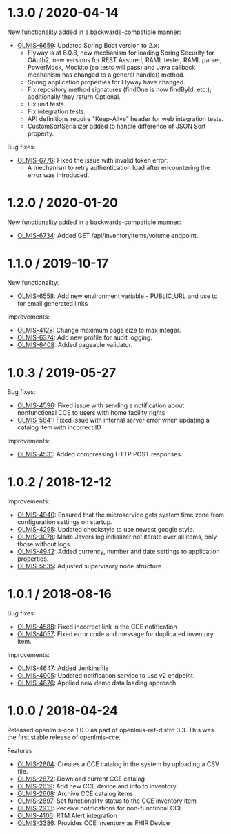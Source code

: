 1.3.0 / 2020-04-14
==================

New functionality added in a backwards-compatible manner:
* [OLMIS-6659](https://openlmis.atlassian.net/browse/OLMIS-6659): Updated Spring Boot version to 2.x:
    * Flyway is at 6.0.8, new mechanism for loading Spring Security for OAuth2, new versions for REST Assured, RAML tester, RAML parser, PowerMock, Mockito (so tests will pass) and Java callback mechanism has changed to a general handle() method.
    * Spring application properties for Flyway have changed.
    * Fix repository method signatures (findOne is now findById, etc.); additionally they return Optional.
    * Fix unit tests.
    * Fix integration tests.
    * API definitions require "Keep-Alive" header for web integration tests.
    * CustomSortSerializer added to handle difference of JSON Sort property.

Bug fixes:
* [OLMIS-6776](https://openlmis.atlassian.net/browse/OLMIS-6776): Fixed the issue with invalid token error:
  * A mechanism to retry authentication load after encountering the error was introduced.

1.2.0 / 2020-01-20
==================

New functionality added in a backwards-compatible manner:
* [OLMIS-6734](https://openlmis.atlassian.net/browse/OLMIS-6734): Added GET /api/inventoryItems/volume endpoint.


1.1.0 / 2019-10-17
==================

New functionality:
* [OLMIS-6558](https://openlmis.atlassian.net/browse/OLMIS-6558): Add new environment variable - PUBLIC_URL and use to for email generated links

Improvements:
* [OLMIS-4128](https://openlmis.atlassian.net/browse/OLMIS-4128): Change maximum page size to max integer.
* [OLMIS-6374](https://openlmis.atlassian.net/browse/OLMIS-6374): Add new profile for audit logging.
* [OLMIS-6408](https://openlmis.atlassian.net/browse/OLMIS-6408): Added pageable validator.

1.0.3 / 2019-05-27
==================

Bug fixes:
* [OLMIS-4596](https://openlmis.atlassian.net/browse/OLMIS-4596): Fixed issue with sending a notification about nonfunctional CCE to users with home facility rights 
* [OLMIS-5841](https://openlmis.atlassian.net/browse/OLMIS-5841): Fixed issue with internal server error when updating a catalog item with incorrect ID 

Improvements:
* [OLMIS-4531](https://openlmis.atlassian.net/browse/OLMIS-4531): Added compressing HTTP POST responses.

1.0.2 / 2018-12-12
==================

Improvements:
* [OLMIS-4940](https://openlmis.atlassian.net/browse/OLMIS-4940): Ensured that the microservice gets system time zone from configuration settings on startup.
* [OLMIS-4295](https://openlmis.atlassian.net/browse/OLMIS-4295): Updated checkstyle to use newest google style.
* [OLMIS-3078](https://openlmis.atlassian.net/browse/OLMIS-3078): Made Javers log initializer not iterate over all items, only those without logs.
* [OLMIS-4942](https://openlmis.atlassian.net/browse/OLMIS-4942): Added currency, number and date settings to application properties.
* [OLMIS-5635](https://openlmis.atlassian.net/browse/OLMIS-5635): Adjusted supervisory node structure 

1.0.1 / 2018-08-16
==================

Bug fixes:
* [OLMIS-4588](https://openlmis.atlassian.net/browse/OLMIS-4588): Fixed incorrect link in the CCE notification
* [OLMIS-4057](https://openlmis.atlassian.net/browse/OLMIS-4057): Fixed error code and message for duplicated inventory item.

Improvements:
* [OLMIS-4647](https://openlmis.atlassian.net/browse/OLMIS-4647): Added Jenkinsfile
* [OLMIS-4905](https://openlmis.atlassian.net/browse/OLMIS-4905): Updated notification service to use v2 endpoint.
* [OLMIS-4876](https://openlmis.atlassian.net/browse/OLMIS-4876): Applied new demo data loading approach

1.0.0 / 2018-04-24
==================

Released openlmis-cce 1.0.0 as part of openlmis-ref-distro 3.3. This was the first stable release of openlmis-cce.

Features
* [OLMIS-2604](https://openlmis.atlassian.net/browse/OLMIS-2604): Creates a CCE catalog in the system by uploading a CSV file.
* [OLMIS-2872](https://openlmis.atlassian.net/browse/OLMIS-2872): Download current CCE catalog
* [OLMIS-2619](https://openlmis.atlassian.net/browse/OLMIS-2619): Add new CCE device and info to inventory
* [OLMIS-2608](https://openlmis.atlassian.net/browse/OLMIS-2608): Archive CCE catalog items
* [OLMIS-2897](https://openlmis.atlassian.net/browse/OLMIS-2897): Set functionality status to the CCE inventory item
* [OLMIS-2913](https://openlmis.atlassian.net/browse/OLMIS-2913): Receive notifications for non-functional CCE
* [OLMIS-4106](https://openlmis.atlassian.net/browse/OLMIS-4106): RTM Alert integration
* [OLMIS-3386](https://openlmis.atlassian.net/browse/OLMIS-3386): Provides CCE Inventory as FHIR Device
